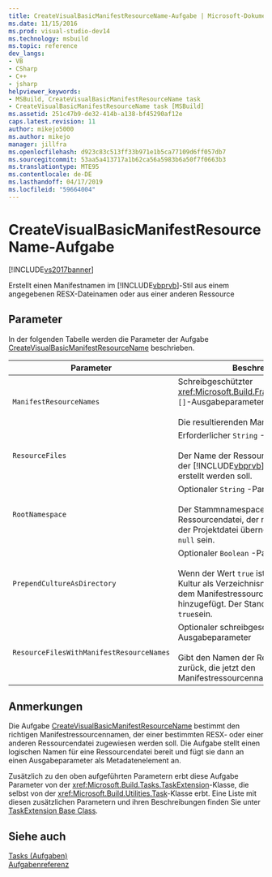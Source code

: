 ```yaml
---
title: CreateVisualBasicManifestResourceName-Aufgabe | Microsoft-Dokumentation
ms.date: 11/15/2016
ms.prod: visual-studio-dev14
ms.technology: msbuild
ms.topic: reference
dev_langs:
- VB
- CSharp
- C++
- jsharp
helpviewer_keywords:
- MSBuild, CreateVisualBasicManifestResourceName task
- CreateVisualBasicManifestResourceName task [MSBuild]
ms.assetid: 251c47b9-de32-414b-a138-bf45290af12e
caps.latest.revision: 11
author: mikejo5000
ms.author: mikejo
manager: jillfra
ms.openlocfilehash: d923c83c513ff33b971e1b5ca77109d6ff057db7
ms.sourcegitcommit: 53aa5a413717a1b62ca56a5983b6a50f7f0663b3
ms.translationtype: MTE95
ms.contentlocale: de-DE
ms.lasthandoff: 04/17/2019
ms.locfileid: "59664004"
---
```

# <a name="createvisualbasicmanifestresourcename-task"></a>CreateVisualBasicManifestResourceName-Aufgabe
[!INCLUDE[vs2017banner](../includes/vs2017banner.md)]

Erstellt einen Manifestnamen im [!INCLUDE[vbprvb](../includes/vbprvb-md.md)]-Stil aus einem angegebenen RESX-Dateinamen oder aus einer anderen Ressource  
  
## <a name="parameters"></a>Parameter  
 In der folgenden Tabelle werden die Parameter der Aufgabe [CreateVisualBasicManifestResourceName](../msbuild/createvisualbasicmanifestresourcename-task.md) beschrieben.  
  
|Parameter|Beschreibung|  
|---------------|-----------------|  
|`ManifestResourceNames`|Schreibgeschützter <xref:Microsoft.Build.Framework.ITaskItem>-`[]`-Ausgabeparameter<br /><br /> Die resultierenden Manifestnamen|  
|`ResourceFiles`|Erforderlicher `String` -Parameter.<br /><br /> Der Name der Ressourcendatei, von der der [!INCLUDE[vbprvb](../includes/vbprvb-md.md)]-Manifestname erstellt werden soll.|  
|`RootNamespace`|Optionaler `String` -Parameter.<br /><br /> Der Stammnamespace der Ressourcendatei, der normalerweise aus der Projektdatei übernommen wird. Kann `null` sein.|  
|`PrependCultureAsDirectory`|Optionaler `Boolean` -Parameter.<br /><br /> Wenn der Wert `true` ist, wird der Name der Kultur als Verzeichnisname unmittelbar vor dem Manifestressourcennamen hinzugefügt. Der Standardwert ist `true`sein.|  
|`ResourceFilesWithManifestResourceNames`|Optionaler schreibgeschützter `String`-Ausgabeparameter<br /><br /> Gibt den Namen der Ressourcendatei zurück, die jetzt den Manifestressourcennamen enthält|  
  
## <a name="remarks"></a>Anmerkungen  
 Die Aufgabe [CreateVisualBasicManifestResourceName](../msbuild/createvisualbasicmanifestresourcename-task.md) bestimmt den richtigen Manifestressourcennamen, der einer bestimmten RESX- oder einer anderen Ressourcendatei zugewiesen werden soll. Die Aufgabe stellt einen logischen Namen für eine Ressourcendatei bereit und fügt sie dann an einen Ausgabeparameter als Metadatenelement an.  
  
 Zusätzlich zu den oben aufgeführten Parametern erbt diese Aufgabe Parameter von der <xref:Microsoft.Build.Tasks.TaskExtension>-Klasse, die selbst von der <xref:Microsoft.Build.Utilities.Task>-Klasse erbt. Eine Liste mit diesen zusätzlichen Parametern und ihren Beschreibungen finden Sie unter [TaskExtension Base Class](../msbuild/taskextension-base-class.md).  
  
## <a name="see-also"></a>Siehe auch  
 [Tasks (Aufgaben)](../msbuild/msbuild-tasks.md)   
 [Aufgabenreferenz](../msbuild/msbuild-task-reference.md)
